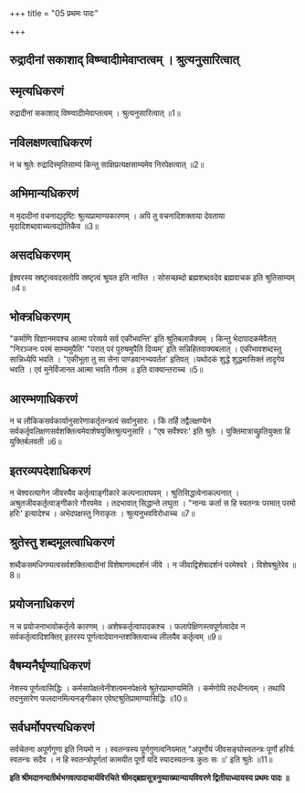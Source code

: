 +++
title = "05 प्रथमः पादः"

+++


## रुद्रादीनां सकाशाद् विष्ण्वादीामेवाप्तत्वम् । श्रुत्यनुसारित्वात्

## स्मृत्यधिकरणं

रुद्रादीनां सकाशाद् विष्ण्वादीामेवाप्तत्वम् । श्रुत्यनुसारित्वात् ॥1॥

## नविलक्षणत्वाधिकरणं

न च श्रुतेः रुद्रादिस्मृतिसाम्यं किन्तु साक्षिप्रत्यक्षसाम्यमेव निरपेक्षत्वात् ॥2॥

## अभिमान्यधिकरणं

न मृदादीनां वचनाद्यदृष्टिः श्रुत्यप्रामाण्यकारणम् । अपि तु वचनादिशक्ताया देवताया मृदादिशब्दवाच्यत्वद्योतिकैव ॥3॥

## असदधिकरणम्

ईश्वरस्य स्रष्टृत्ववदसतोपि स्रष्टृत्वं श्रूयत इति नास्ति । सोसच्छब्दो ब्रह्मशब्दवदेव ब्रह्मवाचक इति श्रुतिसाम्यम् ॥4॥

## भोक्त्रधिकरणम्

"कर्माणि विज्ञानमयश्च आत्मा परेव्यये सर्व एकीभवन्ति' इति श्रुतिबलान्नैक्यम् । किन्तु भेदापादकमेवैतत् "निरञ्जनः परमं साम्यमुपैति' "परात् परं पुरुषमुपैति दिव्यम्' इति सन्निहितवाक्यबलात् । एकीभावशब्दस्तु सान्निध्येपि भवति । "एकीभूता तु सा सेना पाण्डवानभ्यवर्तत' इतिवत् ।यथोदकं शुद्धे शुद्धमासिक्तं तादृगेव भवति । एवं मुनेर्विजानत आत्मा भवति गौतम ॥ इति वाक्यान्तराच्च ॥5॥

## आरम्भणाधिकरणं

न च लौकिकसर्वकार्यानुसारेणाकर्तृतन्त्रत्वं सर्वानुसारः । किं तर्हि तद्वैलक्षण्येन सर्वकर्तृवलिक्षणसर्वशक्तित्वमेवाशेषयुक्तिश्रुत्यनुसारि । "एष सर्वेश्वरः' इति श्रुतेः । युक्तिमात्राच्छ्रुतियुक्ता हि युक्तिर्बलवती ॥6॥

## इतरव्यपदेशाधिकरणं

न चेश्वरत्यागेन जीवस्यैव कर्तृत्वाङ्गीकारे कल्पनालाघवम् । श्रुतिसिद्धत्वेनाकल्पनात् । अश्रुतजीवकर्तृत्वाङ्गीकारे गौरवमेव । तदभावात् सिद्धान्ते लघुता । "नान्यः कर्ता स हि स्वतन्त्रः परमात् परमो हरिः' इत्यादेश्च । अभेदपक्षस्तु निराकृतः । श्रुत्यनुभवविरोधाच्च ॥7॥

## श्रुतेस्तु शब्दमूलत्वाधिकरणं

शब्दैकसमधिगम्यत्वसर्वशक्तित्वादीनां विशेषाणामदर्शनं जीवे । न जीवाद्विशेषादर्शनं परमेश्वरे । विशेषश्रुतेरेव ॥8॥

## प्रयोजनाधिकरणं

न च प्रयोजनाभावोकर्तृत्वे कारणम् । अशेषकर्तृत्वापादकश्च । फलापेक्षिणस्त्वपूर्णत्वादेव न सर्वकर्तृत्वादिशक्तिर् इतरस्य पूर्णत्वादेवानन्तशक्तित्वाच्च लीलयैव कर्तृत्वम् ॥9॥

## वैषम्यनैर्घृण्याधिकरणं

नेशस्य पूर्णत्वासिद्धिः । कर्मसापेक्षत्वेनीशत्वमनपेक्षत्वे श्रुतेरप्रामाण्यमिति । कर्मणोपि तदधीनत्वम् । तथापि तदनुसारेण फलदानमित्यनङ्गीकार एवेष्टश्रुतिप्रामाण्यासिद्धिः ॥10॥

## सर्वधर्मोपपत्त्यधिकरणं

सर्वचेतना अपूर्णगुणा इति नियमो न । स्वतन्त्रस्य पूर्णगुणत्वनियमात् "अपूर्णोयं जीवसङ्घोस्वतन्त्रः पूर्णो हरिर्यः स्वतन्त्रः सदैव । न हि स्वतन्त्रोपूर्णतां कामयीत पूर्णो यदि स्यादस्वतन्त्रः कुतः सः ॥' इति श्रुतेः ॥11॥

**इति श्रीमदानन्दतीर्थभगवत्पादाचार्यविरचिते श्रीमद्ब्रह्मसूत्रनुव्याख्यान्यायविवरणे द्वितीयाध्यायस्य प्रथमः पादः ॥**

